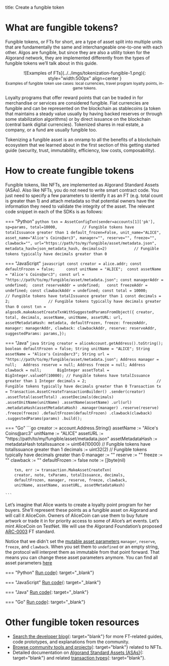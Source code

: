 title: Create a fungible token

# What are fungible tokens?
Fungible tokens, or FTs for short, are a type of asset split into multiple units that are fundamentally the same and interchangeable one-to-one with each other. Algos are fungible, but since they are also a utility token for the Algorand network, they are implemented differently from the types of fungible tokens we’ll talk about in this guide.

<center>
![Examples of FTs](../../imgs/tokenization-fungible-1.png){: style="width:500px" align=center }
<figcaption style="font-size:12px">Examples of fungible token use cases: local currencies, travel program loyalty points, in-game tokens.</figcaption>
</center>

Loyalty programs that offer reward points that can be traded in for merchandise or services are considered fungible. Fiat currencies are fungible and can be represented on the blockchain as stablecoins (a token that maintains a steady value usually by having backed reserves or through some stabilization algorithms) or by direct issuance on the blockchain (central bank digital currencies). Tokenized shares in real estate, a company, or a fund are usually fungible too.

Tokenizing a fungible asset is an onramp to all the benefits of a blockchain ecosystem that we learned about in the first section of this getting started guide (security, trust, immutability, efficiency, low costs, composability).

# How to create fungible tokens
Fungible tokens, like NFTs, are implemented as Algorand Standard Assets (ASAs). Also like NFTs, you do not need to write smart contract code. You just need to specify a few parameters to identify it as an FT (e.g. total count is greater than 1) and attach metadata so that potential owners have the information they need to validate the integrity of the asset. The relevant code snippet in each of the SDKs is as follows:

=== "Python"
    ```python
    txn = AssetConfigTxn(sender=accounts[1]['pk'],
                         sp=params,
                         total=10000,			// Fungible tokens have totalIssuance greater than 1
                         default_frozen=False,
                         unit_name="ALICE",
                         asset_name="Alice's Coins@arc3",
                         manager="",
                         reserve="",
                         freeze="",
                         clawback="",
                         url="https://path/to/my/fungible/asset/metadata.json",
                         metadata_hash=json_metadata_hash,
                         decimals=2)			// Fungible tokens typically have decimals greater than 0
    ```

=== "JavaScript"
    ```javascript
    const creator = alice.addr;
    const defaultFrozen = false;    
    const unitName = "ALICE"; 
    const assetName = "Alice's Coins@arc3";
    const url = "https://path/to/my/fungible/asset/metadata.json";
    const managerAddr = undefined; 
    const reserveAddr = undefined;  
    const freezeAddr = undefined;
    const clawbackAddr = undefined;
    const total = 10000;               // Fungible tokens have totalIssuance greater than 1
    const decimals = 2;                 // Fungible tokens typically have decimals greater than 0
    const txn = algosdk.makeAssetCreateTxnWithSuggestedParamsFromObject({
        creator,
        total,
        decimals,
        assetName,
        unitName,
        assetURL: url,
        assetMetadataHash: metadata,
        defaultFrozen,
        freeze: freezeAddr,
        manager: managerAddr,
        clawback: clawbackAddr,
        reserve: reserveAddr,
        suggestedParams: params,});	
    ```

=== "Java"
    ```java
        String creator = aliceAccount.getAddress().toString();
        boolean defaultFrozen = false;
        String unitName = "ALICE";
        String assetName = "Alice's Coins@arc3";
        String url = "https://path/to/my/fungible/asset/metadata.json";
        Address manager = null;  
        Address reserve = null;
        Address freeze = null;
        Address clawback = null;      
        BigInteger assetTotal = BigInteger.valueOf(10000); // Fungible tokens have totalIssuance greater than 1
        Integer decimals = 2;                               // Fungible tokens typically have decimals greater than 0
        Transaction tx = Transaction.AssetCreateTransactionBuilder()
                .sender(creator)
                .assetTotal(assetTotal)
                .assetDecimals(decimals)
                .assetUnitName(unitName)
                .assetName(assetName)
                .url(url)
                .metadataHash(assetMetadataHash)
                .manager(manager)
                .reserve(reserve)
                .freeze(freeze)
                .defaultFrozen(defaultFrozen)
                .clawback(clawback)
                .suggestedParams(params)
                .build();		
    ```

=== "Go"
    ```go
    creator := account.Address.String()
	assetName := "Alice's Coins@arc3"
	unitName := "ALICE"
	assetURL := "https://path/to/my/fungible/asset/metadata.json"
	assetMetadataHash := metadataHash
	totalIssuance := uint64(10000)  // Fungible tokens have totalIssuance greater than 1
	decimals := uint32(2)           // Fungible tokens typically have decimals greater than 0
	manager := ""
	reserve := ""
	freeze := ""
	clawback := ""
	defaultFrozen := false
	note := []byte(nil)

    	txn, err := transaction.MakeAssetCreateTxn(
		creator, note, txParams, totalIssuance, decimals,
		defaultFrozen, manager, reserve, freeze, clawback,
		unitName, assetName, assetURL, assetMetadataHash)

    ```

Let’s imagine that Alice wants to create a loyalty point program for her buyers. She’ll represent these points as a fungible asset on Algorand and will call it AliceCoin. Owners of AliceCoin can use them to buy future artwork or trade it in for priority access to some of Alice’s art events. Let’s mint AliceCoin on TestNet. We will use the Algorand Foundation’s proposed [ARC-0003](https://github.com/algorandfoundation/ARCs/blob/main/ARCs/arc-0003.md) FT standard. 

Notice that we didn't set the [mutable asset parameters](https://developer.algorand.org/docs/get-details/asa/#mutable-asset-parameters) `manager`, `reserve`, `freeze`, and `clawback`. When you set them to `undefined` or an empty string, the protocol will interpret them as immutable from that point forward. That means you can change these asset parameters anymore. You can find all asset parameters [here](https://developer.algorand.org/docs/get-details/asa/#asset-parameters)

=== "Python"
    [Run code](https://replit.com/@Algorand/CreateFTPython/){: target="_blank"}

=== "JavaScript"
    [Run code](https://replit.com/@Algorand/CreateFTJavaScript/){: target="_blank"}

=== "Java"
    [Run code](https://replit.com/@Algorand/CreateFTJava/){: target="_blank"}

=== "Go"
    [Run code](https://replit.com/@Algorand/createFTGo#main.go){: target="_blank"}

# Other fungible token resources 
- [Search the developer blog](../../../../blog/?query=fts){: target="blank"} for more FT-related guides, code prototypes, and explanations from the community.
- [Browse community tools and projects](../../../../ecosystem-projects/?tags=fts){: target="blank"} related to NFTs.
- Detailed documentation on [Algorand Standard Assets (ASAs)](../../../get-details/asa/){: target="blank"} and related [transaction types](../../../get-details/transactions/#asset-configuration-transaction){: target="blank"}.

